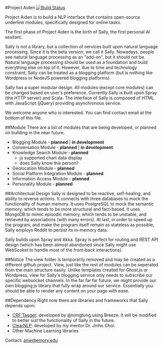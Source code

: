#Project Aiden [![Build Status](https://travis-ci.org/windweller/Spray-Blog.svg?branch=Spray-Blog)](https://travis-ci.org/windweller/Spray-Blog)

Project Aiden is to build a NLP interface that contains open-source underline modules, specifically designed
for online tasks.

The first phase of Project Aiden is the birth of Sally, the first personal AI assitant.

Sally is not a library, but a collection of services built upon natural language processing. Since it is the beta version, we call it Sally. Nowadays, people see natural language processing as an "add-on", but it should not be. Natural language processing should be used as a foundation and build everything else on top of it. However, due to time and technology constraint, Sally can be treated as a blogging platform (but is nothing like Wordpress or NodeJS powered blogging platforms).

Sally has a super modular design. All modules (except core modules) can be changed based on user's preference. Currently Sally is built upon Spray (the HTTP server) and Scala. The interface of Sally is composed of HTML with JavaScript (jQuery) providing asynchronous service.

We welcome anyone who is interested. You can find contact email at the bottom of this file. 

##Module
There are a list of modules that are being developed, or planned on building in the near future.
* Blogging Module - **planned** | **in development**
* Conversation Module - **planned** | **in development**
* Knowledge Search Module - **planned**
  - js supported chart data display
  - does Sally know this person?
* Geolocation Module - **planned**
* Social Platform Integration Module - **planned**
* Information Access Module - **planned**
* Personality Module - **planned**

##Architectual Design
Sally is designed to be reactive, self-healing, and ability to reverse actions. It connects with three databases to mock the functionality of human memory. It uses PostgreSQL to mock the semantic memory, which tends to be more structural and fact-based. It uses MongoDB to mimic episodic memory, which tends to be unstable, and retrieved by associations (with many errors). At last, in order to speed up the program, and make the program itself remain as stateless as possible, Sally employs Reddit to persist its in-memory data.

Sally builds upon Spray and Akka. Spray is perfect for routing and REST API design (which has been almost abandoned since Sally might use WebScoket to handle most of the front-back interactions).

##Notice
The view folder is temporarily removed and may be created as a different github project. View, just like the rest of modules can be seperated from the main structure easily. Unlike templates created for Ghost.js or Wordpress, view for Sally's blogging service only needs to subscribe our specific websocket channels. In the far far far future, we might provide our own blogging js library that fully wrap around our service. Essentially you should be able to render any content on your page with ease.

##Dependency
Right now there are libraries and frameworks that Sally depends upon:
* [CRF Tagger](https://github.com/tomtung/nlp-class/tree/master/hw4): developed by @tomgtung using Breeze. It will be modified to better suit the functionality of Sally in the future.
* [ClearNLP](http://www.clearnlp.com/): developed by my mentor Dr. Jinho Choi.
* Other Machine Learning libraries

Contact: anie@emory.edu
